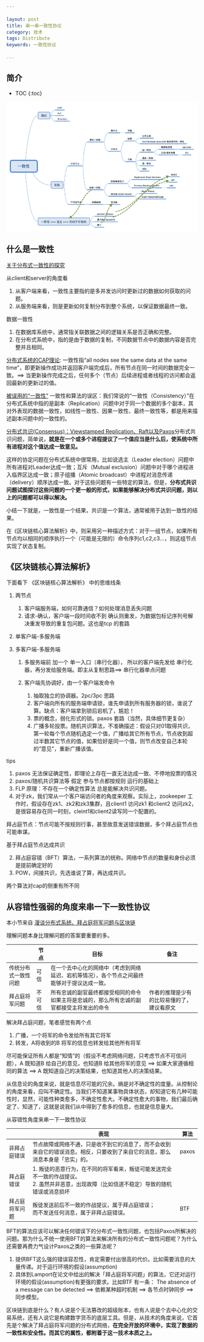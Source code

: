 ```yaml
---

layout: post
title: 串一串一致性协议
category: 技术
tags: Distribute
keywords: 一致性协议

---
```


## 简介

* TOC
{:toc}

![](/public/upload/distribute/consistency.png)

## 什么是一致性

[关于分布式一致性的探究](http://www.hollischuang.com/archives/663)

从client和server的角度看

1. 从客户端来看，一致性主要指的是多并发访问时更新过的数据如何获取的问题。
2. 从服务端来看，则是更新如何复制分布到整个系统，以保证数据最终一致。

数据一致性

1. 在数据库系统中，通常指关联数据之间的逻辑关系是否正确和完整。
2. 在分布式系统中，指的是由于数据的复制，不同数据节点中的数据内容是否完整并且相同。

[分布式系统的CAP理论](http://www.hollischuang.com/archives/666): 一致性指“all nodes see the same data at the same time”，即更新操作成功并返回客户端完成后，所有节点在同一时间的数据完全一致。==> 当更新操作完成之后，任何多个（节点）后续进程或者线程的访问都会返回最新的更新过的值。

[被误用的“一致性”](http://blog.kongfy.com/2016/08/%E8%A2%AB%E8%AF%AF%E7%94%A8%E7%9A%84%E4%B8%80%E8%87%B4%E6%80%A7/) 一致性和算法的误区：我们常说的“一致性（Consistency）”在分布式系统中指的是副本（Replication）问题中对于同一个数据的多个副本，其对外表现的数据一致性，如线性一致性、因果一致性、最终一致性等，都是用来描述副本问题中的一致性的。

[分布式共识(Consensus)：Viewstamped Replication、Raft以及Paxos](http://blog.kongfy.com/2016/05/%E5%88%86%E5%B8%83%E5%BC%8F%E5%85%B1%E8%AF%86consensus%EF%BC%9Aviewstamped%E3%80%81raft%E5%8F%8Apaxos/)分布式共识问题，简单说，**就是在一个或多个进程提议了一个值应当是什么后，使系统中所有进程对这个值达成一致意见。** 

这样的协定问题在分布式系统中很常用，比如说选主（Leader election）问题中所有进程对Leader达成一致；互斥（Mutual exclusion）问题中对于哪个进程进入临界区达成一致；原子组播（Atomic broadcast）中进程对消息传递（delivery）顺序达成一致。对于这些问题有一些特定的算法，但是，**分布式共识问题试图探讨这些问题的一个更一般的形式，如果能够解决分布式共识问题，则以上的问题都可以得以解决。**

小结一下就是，一致性是一个结果，共识是一个算法，通常被用于达到一致性的结果。

在《区块链核心算法解析》中，则采用另一种描述方式：对于一组节点，如果所有节点均以相同的顺序执行一个（可能是无限的）命令序列c1,c2,c3...，则这组节点 实现了状态复制。

## 《区块链核心算法解析》

下面看下 《区块链核心算法解析》 中的思维线条

1. 两节点

	1. 客户端服务端，如何可靠通信？如何处理消息丢失问题
	2. 请求-确认，客户端一段时间收不到 确认则重发，为数据包标记序列号解决重发导致的重复包问题。这也是tcp 的套路

2. 单客户端-多服务端
3. 多客户端-多服务端

	1. 多服务端前 加一个 单一入口（串行化器）， 所以的客户端先发给 串行化器，再分发给服务端。即主从复制思路==> 串行化器单点问题
	2. 客户端先协调好，由一个客户端发命令

		1. 抽取独立的协调器。2pc/3pc 思路
		2. 客户端向所有的服务端申请锁，谁先申请到所有服务器的锁，谁说了算。缺点：客户端拿到锁后宕机了，尴尬！
		3. 票的概念，弱化形式的锁。paxos 套路（当然，具体细节更复杂）
		4. 广播多轮投票。随机共识算法，不准确描述：假设只对01取得共识，第一轮每个节点随机选定一个值，广播给其它所有节点，节点收到超过半数其它节点的值，如果恰好是同一个值，则节点改变自己本轮的“意见”，重新广播该值。

tips

1. paxos 无法保证确定性，即理论上存在一直无法达成一致、不停地投票的情况
2. paxos/随机共识算法等 假定 参与节点都按规则 运行的基础上
3. FLP 原理：不存在一个确定性算法 总是能解决共识问题。
4. 对于zk，我们常从一个客户端访问者的角度来观察。实际上，zookeeper 工作时，假设存在zk1、zk2和zk3集群，且client1 访问zk1 和client2 访问zk2， 是很容易存在同一时刻，cleint1和client2读写同一个配置的。

拜占庭节点：节点可能不按规则行事，甚至故意发送错误数据，多个拜占庭节点也可能串谋。

基于拜占庭节点达成共识

2. 拜占庭容错（BFT）算法，一系列算法的统称。网络中节点的数量和身份必须是提前确定好的
3. POW，间接共识，先选谁说了算，再达成共识。

两个算法对cap的侧重有所不同

## 从容错性强弱的角度来串一下一致性协议

本小节来自 [漫谈分布式系统、拜占庭将军问题与区块链](http://zhangtielei.com/posts/blog-consensus-byzantine-and-blockchain.html)

理解问题本身比理解问题的答案要重要的多。

||节点|目标|备注|
|---|---|---|---|
|传统分布式一致性问题|可信|在一个去中心化的网络中（考虑到网络延迟、宕机等情况），各个节点之间最终能够对于提议达成一致。
|拜占庭将军问题|不可信|所有忠诚的副官最终都接受相同的命令<br>如果主将是忠诚的，那么所有忠诚的副官都接受主将发出的命令|作者的推理是少有的比较易懂的了，建议看原文|

解决拜占庭问题，笔者感觉有两个点

1. 广播，一个将军的命令发给所有其它将军
2. 转发，A将收到的B 将军的信息也转发给其他所有将军

尽可能保证所有人都是“知情”的（假设不考虑网络问题，只考虑节点不可信问题），A 既知道B 给自己的意见，也知道B 给其他将军的意见 ==> 如果大家遵循相同的算法 ==> A 既知道自己的决策结果，也知道其他人的决策结果。

从信息论的角度来说，就是信息尽可能的冗余。熵是对不确定性的度量。从控制论的角度来看，应叫不确定性。当我们不知道某事物具体状态，却知道它有几种可能性时，显然，可能性种类愈多，不确定性愈大。不确定性愈大的事物，我们最后确定了、知道了，这就是说我们从中得到了愈多的信息，也就是信息量大。


从容错性角度来串一下一致性协议

||表现|算法|
|---|---|---|
|非拜占庭错误|节点故障或网络不通，只是收不到它的消息了，而不会收到来自它的错误消息。相反，只要收到了来自它的消息，那么消息本身是「忠实」的。|paxos|
|拜占庭错误|1. 叛徒的恶意行为，在不同的将军看来，叛徒可能发送完全不一致的作战提议。<br>2. 虽然并非恶意，出现故障（比如信道不稳定）导致的随机错误或消息损坏||
|拜占庭将军问题|叛徒发送前后不一致的作战提议，属于拜占庭错误；<br>而不发送任何消息，属于非拜占庭错误。|BTF|

BFT的算法应该可以解决任何错误下的分布式一致性问题，也包括Paxos所解决的问题。那为什么不统一使用BFT的算法来解决所有的分布式一致性问题呢？为什么还需要再费力气设计Paxos之类的一些算法呢？

1. 提供BFT这么强的错误容忍性，肯定需要付出很高的代价。比如需要消息的大量传递。对于运行环境的假设(assumption)
2. 具体到Lamport在论文中给出的解决「拜占庭将军问题」的算法，它还对运行环境的假设(assumption)有更强的要求。比如BTF 有一条： The absence of a message can be detected ==> 依赖某种超时机制 ==> 各节点时钟同步 ==> 同步模型。

区块链到底是什么？有人说是个无法篡改的超级账本，也有人说是个去中心化的交易系统，还有人说它是构建数字货币的底层工具。但是，从技术的角度来说，它首先是个解决了拜占庭将军问题的分布式网络，**在完全开放的环境中，实现了数据的一致性和安全性。而其它的属性，都附着于这一技术本质之上。**
